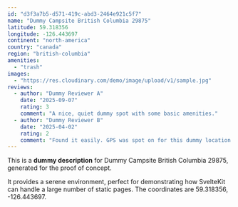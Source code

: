 ```yaml
---
id: "d3f3a7b5-d571-419c-abd3-2464e921c5f7"
name: "Dummy Campsite British Columbia 29875"
latitude: 59.318356
longitude: -126.443697
continent: "north-america"
country: "canada"
region: "british-columbia"
amenities:
  - "trash"
images:
  - "https://res.cloudinary.com/demo/image/upload/v1/sample.jpg"
reviews:
  - author: "Dummy Reviewer A"
    date: "2025-09-07"
    rating: 3
    comment: "A nice, quiet dummy spot with some basic amenities."
  - author: "Dummy Reviewer B"
    date: "2025-04-02"
    rating: 2
    comment: "Found it easily. GPS was spot on for this dummy location."
---
```


This is a **dummy description** for Dummy Campsite British Columbia 29875, generated for the proof of concept.

It provides a serene environment, perfect for demonstrating how SvelteKit can handle a large number of static pages. The coordinates are 59.318356, -126.443697.
